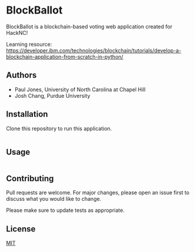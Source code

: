 # BlockBallot

BlockBallot is a blockchain-based voting web application created for HackNC!

Learning resource: https://developer.ibm.com/technologies/blockchain/tutorials/develop-a-blockchain-application-from-scratch-in-python/

## Authors

- Paul Jones, University of North Carolina at Chapel Hill
- Josh Chang, Purdue University

## Installation

Clone this repository to run this application.

```bash
```

## Usage

```bash
```

## Contributing
Pull requests are welcome. For major changes, please open an issue first to discuss what you would like to change.

Please make sure to update tests as appropriate.

## License
[MIT](https://choosealicense.com/licenses/mit/)
